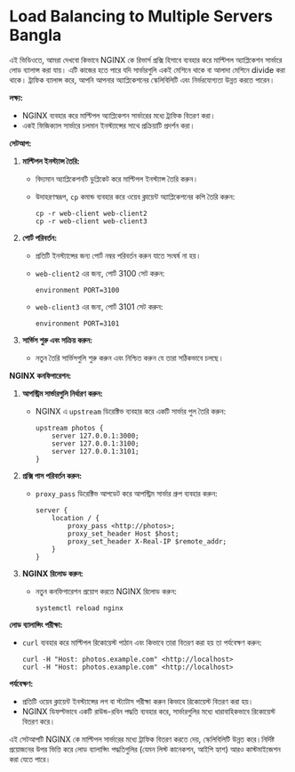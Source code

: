 # Load Balancing to Multiple Servers  Bangla

এই ভিডিওতে, আমরা দেখবো কিভাবে NGINX কে রিভার্স প্রক্সি হিসাবে ব্যবহার করে মাল্টিপল অ্যাপ্লিকেশন সার্ভারে লোড ব্যালান্স করা যায়। এটি কাজের হতে পারে যদি সার্ভারগুলি একই মেশিনে থাকে বা আলাদা মেশিনে divide করা থাকে। ট্রাফিক ব্যালান্স করে, আপনি আপনার অ্যাপ্লিকেশনের স্কেলিবিলিটি এবং নির্ভরযোগ্যতা উন্নত করতে পারেন।

**লক্ষ্য:**

- NGINX ব্যবহার করে মাল্টিপল অ্যাপ্লিকেশন সার্ভারের মধ্যে ট্রাফিক বিতরণ করা।
- একই ফিজিক্যাল সার্ভারে চলমান ইনস্ট্যান্সের সাথে প্রক্রিয়াটি প্রদর্শন করা।

**সেটআপ:**

1. **মাল্টিপল ইনস্ট্যান্স তৈরি:**
    - বিদ্যমান অ্যাপ্লিকেশনটি ডুপ্লিকেট করে মাল্টিপল ইনস্ট্যান্স তৈরি করুন।
    - উদাহরণস্বরূপ, `cp` কমান্ড ব্যবহার করে ওয়েব ক্লায়েন্ট অ্যাপ্লিকেশনের কপি তৈরি করুন:
        
        ```
        cp -r web-client web-client2
        cp -r web-client web-client3
        
        ```
        
2. **পোর্ট পরিবর্তন:**
    - প্রতিটি ইনস্ট্যান্সের জন্য পোর্ট নম্বর পরিবর্তন করুন যাতে সংঘর্ষ না হয়।
    - `web-client2` এর জন্য, পোর্ট 3100 সেট করুন:
        
        ```
        environment PORT=3100
        
        ```
        
    - `web-client3` এর জন্য, পোর্ট 3101 সেট করুন:
        
        ```
        environment PORT=3101
        
        ```
        
3. **সার্ভিস শুরু এবং সক্রিয় করুন:**
    - নতুন তৈরি সার্ভিসগুলি শুরু করুন এবং নিশ্চিত করুন যে তারা সঠিকভাবে চলছে।

**NGINX কনফিগারেশন:**

1. **আপস্ট্রিম সার্ভারগুলি নির্ধারণ করুন:**
    - NGINX এ `upstream` ডিরেক্টিভ ব্যবহার করে একটি সার্ভার পুল তৈরি করুন:
        
        ```
        upstream photos {
            server 127.0.0.1:3000;
            server 127.0.0.1:3100;
            server 127.0.0.1:3101;
        }
        
        ```
        
2. **প্রক্সি পাস পরিবর্তন করুন:**
    - `proxy_pass` ডিরেক্টিভ আপডেট করে আপস্ট্রিম সার্ভার গ্রুপ ব্যবহার করুন:
        
        ```
        server {
            location / {
                proxy_pass <http://photos>;
                proxy_set_header Host $host;
                proxy_set_header X-Real-IP $remote_addr;
            }
        }
        
        ```
        
3. **NGINX রিলোড করুন:**
    - নতুন কনফিগারেশন প্রয়োগ করতে NGINX রিলোড করুন:
        
        ```
        systemctl reload nginx
        
        ```
        

**লোড ব্যালান্সিং পরীক্ষা:**

- `curl` ব্যবহার করে মাল্টিপল রিকোয়েস্ট পাঠান এবং কিভাবে তারা বিতরণ করা হয় তা পর্যবেক্ষণ করুন:
    
    ```
    curl -H "Host: photos.example.com" <http://localhost>
    curl -H "Host: photos.example.com" <http://localhost>
    
    ```
    

**পর্যবেক্ষণ:**

- প্রতিটি ওয়েব ক্লায়েন্ট ইনস্ট্যান্সের লগ বা স্ট্যাটাস পরীক্ষা করুন কিভাবে রিকোয়েস্ট বিতরণ করা হয়।
- NGINX ডিফল্টভাবে একটি রাউন্ড-রবিন পদ্ধতি ব্যবহার করে, সার্ভারগুলির মধ্যে ধারাবাহিকভাবে রিকোয়েস্ট বিতরণ করে।

এই সেটআপটি NGINX কে মাল্টিপল সার্ভারের মধ্যে ট্রাফিক বিতরণ করতে দেয়, স্কেলিবিলিটি উন্নত করে।নির্দিষ্ট প্রয়োজনের উপর ভিত্তি করে লোড ব্যালান্সিং পদ্ধতিগুলির (যেমন লিস্ট কানেকশন, আইপি হ্যাশ) আরও কাস্টমাইজেশন করা যেতে পারে।